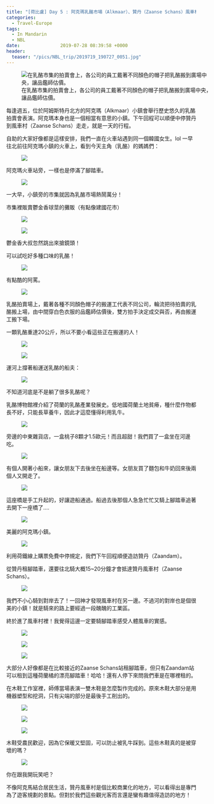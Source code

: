 ```yaml
---
title: "[荷比盧] Day 5 : 阿克瑪乳酪市場（Alkmaar）、贊丹（Zaanse Schans）風車村"
categories:
  - Travel-Europe
tags:
  - In Mandarin
  - NBL
date:               2019-07-28 08:39:58 +0000
header:
  teaser: "/pics/NBL_trip/2019719_190727_0051.jpg"
---
```


<figure style="width: 100%" class="align-center">
<img src="/pics/NBL_trip/2019719_190727_0051.jpg" alt="在乳酪市集的拍賣會上，各公司的員工戴著不同顏色的帽子把乳酪搬到廣場中央，讓品鑑師估價。">
<figcaption>在乳酪市集的拍賣會上，各公司的員工戴著不同顏色的帽子把乳酪搬到廣場中央，讓品鑑師估價。</figcaption>
</figure>

每逢週五，位於阿姆斯特丹北方的阿克瑪（Alkmaar）小鎮會舉行歷史悠久的乳酪拍賣會表演。阿克瑪本身也是一個相當有意思的小鎮。下午回程可以順便中停贊丹到風車村（Zaanse Schans）走走，就是一天的行程。


自助的大家好像都是這樣安排，我們一直在火車站遇到同一個韓國女生。lol
一早往北前往阿克瑪小鎮的火車上，看到今天主角（乳酪）的媽媽們：
<figure style="width: 100%" class="align-center">
<img src="/pics/NBL_trip/2019719_190727_0003.jpg">
</figure>


阿克瑪火車站旁，一樣也是停滿了腳踏車。
<figure style="width: 100%" class="align-center">
<img src="/pics/NBL_trip/2019719_190727_0005.jpg">
</figure>


一大早，小鎮旁的市集就因為乳酪市場熱鬧萬分！

市集裡販賣鬱金香球莖的攤販（有點像建國花市）
<figure style="width: 100%" class="align-center">
<img src="/pics/NBL_trip/2019719_190727_0114.jpg">
</figure>
<figure style="width: 100%" class="align-center">
<img src="/pics/NBL_trip/2019719_190727_0115.jpg">
</figure>


鬱金香大叔忽然跳出來搶鏡頭！

可以試吃好多種口味的乳酪！
<figure style="width: 100%" class="align-center">
<img src="/pics/NBL_trip/2019719_190727_0118.jpg">
</figure>


有點酷的阿罵。
<figure style="width: 80%" class="align-center">
<img src="/pics/NBL_trip/IMG_6471.jpg">
</figure>


乳酪拍賣場上，戴著各種不同顏色帽子的搬運工代表不同公司，輪流把待拍賣的乳酪搬上場，由中間穿白色衣服的品鑑師估價後，雙方拍手決定成交與否，再由搬運工搬下場。


一顆乳酪重達20公斤，所以不要小看這些正在搬運的人！
<figure style="width: 100%" class="align-center">
<img src="/pics/NBL_trip/IMG_6437.jpg">
</figure>
<figure style="width: 80%" class="align-center">
<img src="/pics/NBL_trip/Photo-2019-07-19-5-22-48-PM.jpg">
</figure>



運河上撐著船運送乳酪的船夫：
<figure style="width: 80%" class="align-center">
<img src="/pics/NBL_trip/IMG_6433.jpg">
</figure>


不知道河底是不是躺了很多乳酪呢？

乳酪博物館裡介紹了荷蘭的乳酪產業發展史。低地國荷蘭土地貧瘠，種什麼作物都長不好，只能長草養牛，因此才這麼懂得利用乳牛。
<figure style="width: 100%" class="align-center">
<img src="/pics/NBL_trip/IMG_6452.jpg">
</figure>




旁邊的中東雜貨店，一盒桃子8顆才1.5歐元！而且超甜！我們買了一盒坐在河邊吃。
<figure style="width: 100%" class="align-center">
<img src="/pics/NBL_trip/2019719_190727_0054.jpg">
</figure>


有個人開著小船來，讓女朋友下去後坐在船邊等。女朋友買了麵包和牛奶回來後兩個人又開走了。
<figure style="width: 100%" class="align-center">
<img src="/pics/NBL_trip/IMG_6462.jpg">
</figure>


這座橋是手工升起的，好讓遊船通過。船過去後那個人急急忙忙又騎上腳踏車追著去開下一座橋了….
<figure style="width: 80%" class="align-center">
<img src="/pics/NBL_trip/IMG_6447.jpg">
</figure>


美麗的阿克瑪小鎮。
<figure style="width: 100%" class="align-center">
<img src="/pics/NBL_trip/2019719_190727_0112.jpg">
</figure>




利用荷鐵線上購票免費中停規定，我們下午回程順便造訪贊丹（Zaandam）。

從贊丹租腳踏車，還要往北騎大概15~20分鐘才會抵達贊丹風車村（Zaanse Schans）。
<figure style="width: 100%" class="align-center">
<img src="/pics/NBL_trip/IMG_6477.jpg">
</figure>


我們不小心騎到對岸去了！一回神才發現風車村在另一邊。不過河的對岸也是個很美的小鎮！就是騎來的路上要經過一段醜醜的工業區。

終於進了風車村裡！我覺得這邊一定要騎腳踏車感受人體風車的實感。
<figure style="width: 100%" class="align-center">
<img src="/pics/NBL_trip/IMG_6515.jpg">
</figure>
<figure style="width: 100%" class="align-center">
<img src="/pics/NBL_trip/2019719_190727_0093.jpg">
</figure>
<figure style="width: 80%" class="align-center">
<img src="/pics/NBL_trip/2019719_190727_0074.jpg">
</figure>

大部分人好像都是在比較接近的Zaanse Schans站租腳踏車，但只有Zaandam站可以租到這種荷蘭橘的漂亮腳踏車！哈哈！還有人停下來問我們車是在哪裡租的。



在木鞋工作室裡，師傅當場表演一雙木鞋是怎麼製作完成的。原來木鞋大部分是用機器塑型和挖洞，只有尖端的部分是最後手工削出的。
<figure style="width: 100%" class="align-center">
<img src="/pics/NBL_trip/IMG_6486.jpg">
</figure>
<figure style="width: 100%" class="align-center">
<img src="/pics/NBL_trip/IMG_6492.jpg">
</figure>
<figure style="width: 80%" class="align-center">
<img src="/pics/NBL_trip/IMG_6487.jpg">
</figure>




木鞋受農民歡迎，因為它保暖又堅固，可以防止被乳牛踩到。這些木鞋真的是被穿壞的嗎？

<figure style="width: 80%" class="align-center">
<img src="/pics/NBL_trip/IMG_6484.jpg">
</figure>
你在跟我開玩笑吧？

不像阿克馬結合居民生活，贊丹風車村是個比較商業化的地方，可以看得出是專門為了遊客規劃的景點。但對於我們這些觀光客而言還是蠻有趣值得造訪的地方！

